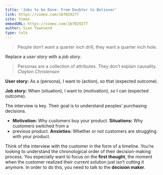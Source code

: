 ```yaml
---
title: 'Jobs to be Done: From Doubter to Believer'
link: https://vimeo.com/167029277
site: Vimeo
embedURL: https://vimeo.com/167029277
author: Sian Townsend
type: talk
---
```


> People don’t want a quarter inch drill, they want a quarter inch hole.

Replace a *user story* with a *job story*.

> Personas are a collection of attributes. They don’t explain causality. <cite>Clayton
> Christensen</cite>

**User story:** As a (persona), I want to (action), so that (expected outcome).

**Job story:** When (situation), I want to (motivation), so I can (expected outcome).

The interview is key. Their goal is to understand peoples’ purchasing decisions.

* **Motivation:** Why customers buy your product. **Situations:** Why customers switched from a
* previous product. **Anxieties:** Whether or not customers are struggling with your product.

Think of the interview with the customer in the form of a timeline. You’re looking to understand the
chronological order of their decision-making process. You especially want to focus on the **first
thought**, the moment when the customer realized their current solution just isn’t cutting it
anymore. In order to do this, you need to talk to the **decision maker**.
